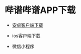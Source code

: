 # 哔谱哔谱APP下载

- [安卓客户端下载](http://m.shouji.360tpcdn.com/180122/465b4dddbfdbf9704ad8c7fca2b5a7a2/livesun.justiceeternal_4.apk)

- ios客户端下载

- 微信小程序


